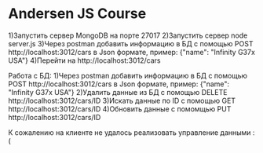 # Andersen JS Course

1)Запустить сервер MongoDB на порте 27017
2)Запустить сервер node server.js
3)Через postman добавить информацию в БД с помощью POST http://localhost:3012/cars в Json формате, пример: {"name": "Infinity G37x USA"}
4)Перейти на http://localhost:3012/cars

Работа с БД:
1)Через postman добавить информацию в БД с помощью POST http://localhost:3012/cars в Json формате, пример: {"name": "Infinity G37x USA"}
2)Удалить данные из БД с помощью DELETE  http://localhost:3012/cars/ID 
3)Искать данные по ID с помощью GET http://localhost:3012/cars/ID
4)Обновить данные с помомщью PUT http://localhost:3012/cars/ID

К сожалению на клиенте не удалось реализовать управление данными :(